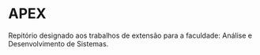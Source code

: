 # APEX
Repitório designado aos trabalhos de extensão para a faculdade: Análise e Desenvolvimento de Sistemas.
